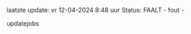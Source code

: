 laatste update: 
vr 12-04-2024  8:48   uur 
Status: FAALT - fout - 
<div class="service R">updatejobs</div>